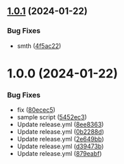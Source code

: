 ## [1.0.1](https://github.com/szejkerek/com.szejkerek.gordonessentials/compare/v1.0.0...v1.0.1) (2024-01-22)


### Bug Fixes

* smth ([4f5ac22](https://github.com/szejkerek/com.szejkerek.gordonessentials/commit/4f5ac227727f12e1f427a8b574ef4cad23445f8d))

# 1.0.0 (2024-01-22)


### Bug Fixes

* fix ([80ecec5](https://github.com/szejkerek/com.szejkerek.gordonessentials/commit/80ecec5c825a910e1822c51d2edca8758395ade1))
* sample script ([5452ec3](https://github.com/szejkerek/com.szejkerek.gordonessentials/commit/5452ec30cdbde8407f0ece255c1ccb3d29e7fa88))
* Update release.yml ([8ee8363](https://github.com/szejkerek/com.szejkerek.gordonessentials/commit/8ee8363d8f20e094094c0bd366ab868c05564f64))
* Update release.yml ([0b2288d](https://github.com/szejkerek/com.szejkerek.gordonessentials/commit/0b2288d03062decd217913d7bc4b40ccb6a81f49))
* Update release.yml ([2e649bb](https://github.com/szejkerek/com.szejkerek.gordonessentials/commit/2e649bbfd2c7a3181e3c17ec474bee4b9b3c62e1))
* Update release.yml ([d39473b](https://github.com/szejkerek/com.szejkerek.gordonessentials/commit/d39473bae4a8ef5f9af9a43499091c047d8ea7da))
* Update release.yml ([879eabf](https://github.com/szejkerek/com.szejkerek.gordonessentials/commit/879eabf64c2c90c7b47dae499c8c221bd63c5717))
